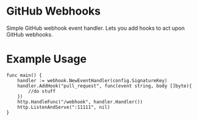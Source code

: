 GitHub Webhooks
===============
Simple GitHub webhook event handler. Lets you add hooks to act upon GitHub
webhooks.

Example Usage
=============

```
func main() {
	handler := webhook.NewEventHandler(config.SignatureKey)
	handler.AddHook("pull_request", func(event string, body []byte){
        //do stuff
    })
	http.HandleFunc("/webhook", handler.Handler())
	http.ListenAndServe(":11111", nil)
}
```
